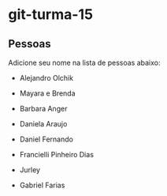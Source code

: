 # git-turma-15

## Pessoas

Adicione seu nome na lista de pessoas abaixo:

- Alejandro Olchik
- Mayara e Brenda
- Barbara Anger
- Daniela Araujo
- Daniel Fernando


- Francielli Pinheiro Dias

- Jurley

- Gabriel Farias
